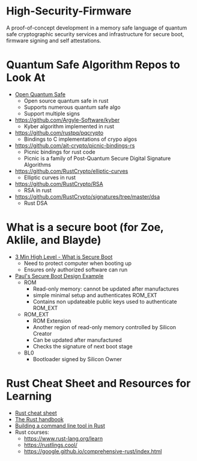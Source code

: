 # High-Security-Firmware
A proof-of-concept development in a memory safe language of quantum safe cryptographic security services and infrastructure for secure boot, firmware signing and self attestations.


# Quantum Safe Algorithm Repos to Look At
* [Open Quantum Safe](https://github.com/open-quantum-safe/liboqs-rust) 
    - Open source quantum safe in rust
    - Supports numerous quantum safe algo
    - Support multiple signs
* https://github.com/Argyle-Software/kyber 
    - Kyber algorithm implemented in rust
* https://github.com/rustpq/pqcrypto 
    - Bindings to C implementations of crypo algos
* https://github.com/ait-crypto/picnic-bindings-rs
    - Picnic bindings for rust code
    - Picnic is a family of Post-Quantum Secure Digital Signature Algorithms
* https://github.com/RustCrypto/elliptic-curves
    - Elliptic curves in rust
* https://github.com/RustCrypto/RSA
    - RSA in rust
* https://github.com/RustCrypto/signatures/tree/master/dsa
    - Rust DSA

    
# What is a secure boot (for Zoe, Aklile, and Blayde)
* [3 Min High Level - What is Secure Boot](https://www.youtube.com/watch?v=jjHCgNmMclE)
    - Need to protect computer when booting up
    - Ensures only authorized software can run 
* [Paul's Secure Boot Design Example](https://opentitan.org/book/doc/security/specs/secure_boot/)
  - ROM
    - Read-only memory: cannot be updated after manufactures
    - simple minimal setup and authenticates ROM_EXT
    - Contains non updateable public keys used to authenticate ROM_EXT
  - ROM_EXT
    - ROM Extension
    - Another region of read-only memory controlled by Silicon Creator
    - Can be updated after manufactured
    - Checks the signature of next boot stage
  - BL0
    - Bootloader signed by Silicon Owner
   
# Rust Cheat Sheet and Resources for Learning
* [Rust cheat sheet](https://docs.google.com/document/d/1kQidzAlbqapu-WZTuw4Djik0uTqMZYyiMXTM9F21Dz4/edit?lid=75147#heading=h.gjdgxs)
* [The Rust handbook](https://doc.rust-lang.org/book/index.html)
* [Building a command line tool in Rust](https://rust-cli.github.io/book/index.html)
* Rust courses:
  - https://www.rust-lang.org/learn
  - https://rustlings.cool/
  - https://google.github.io/comprehensive-rust/index.html


